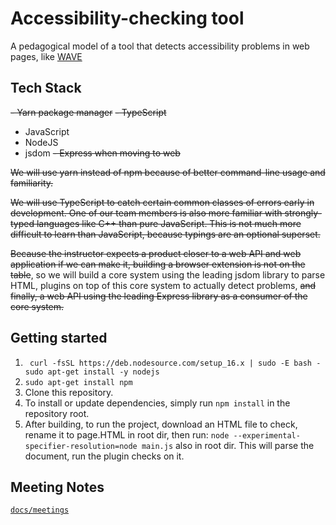 # Accessibility-checking tool

A pedagogical model of a tool that detects accessibility problems in web pages, like [WAVE](https://wave.webaim.org/.)

## Tech Stack

~~- Yarn package manager~~
~~- TypeScript~~
- JavaScript
- NodeJS
- jsdom
~~- Express when moving to web~~

~~We will use yarn instead of npm because of better command-line usage and familiarity.~~

~~We will use TypeScript to catch certain common classes of errors early in development. One of our
team members is also more familiar with strongly-typed languages like C++ than pure JavaScript.
This is not much more difficult to learn than JavaScript, because typings are an optional superset.~~

~~Because the instructor expects a product closer to a web API and web application if we can make it,
building a browser extension is not on the table~~, so we will build a core system using the leading
jsdom library to parse HTML, plugins on top of this core system to actually detect problems, ~~and
finally, a web API using the leading Express library as a consumer of the core system.~~

## Getting started

1. ` curl -fsSL https://deb.nodesource.com/setup_16.x | sudo -E bash -
sudo apt-get install -y nodejs`
1. `sudo apt-get install npm `
1. Clone this repository.
1. To install or update dependencies, simply run `npm install` in the repository root.
1. After building, to run the project, download an HTML file to check, rename it to page.HTML in root dir, then run:
   `node --experimental-specifier-resolution=node main.js` also in root dir.
   This will parse the document, run the plugin checks on it.


## Meeting Notes
[`docs/meetings`](https://github.com/csc302-2021f-tbd/Accessibility-Checking-Tool/tree/main/docs/meetings)
